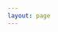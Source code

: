 ```yaml
---
layout: page
---
```


<script setup>
    import { onMounted, ref } from 'vue';
    import { withBase } from 'vitepress';

    if (!import.meta.env.SSR) {
        if(window && !customElements.get('eox-map')) import("@eox/map");
        if(window && !customElements.get('eox-jsonform')) import("@eox/jsonform");
    }

    const storyurl = ref('')

    onMounted(() => {
        let storyfile;
        if (window && typeof window !== 'undefined' && 'URLSearchParams' in window) {
            const searchParams = new URLSearchParams(window.location.search);
            storyfile = searchParams.get('id');
            storyurl.value = `https://esa-eodashboards.github.io/eodashboard-narratives/${storyfile}.md`;
        }
        if (window && typeof window !== 'undefined') {
            function injectStyleToShadowRoot(selector, css) {
                const interval = setInterval(() => {
                const el = document.querySelector(selector);
                if (el && el.shadowRoot) {
                    clearInterval(interval);
                    const style = document.createElement('style');
                    style.textContent = css;
                    el.shadowRoot.appendChild(style);
                }
                }, 100);
            }
    
            injectStyleToShadowRoot('eox-storytelling', `
                .navigation {
                top: 60px !important;
                }
            `);
        }
    })
    
</script>

<eox-storytelling 
    show-nav
    v-if="storyurl" 
    :markdown-url="storyurl">
</eox-storytelling>
